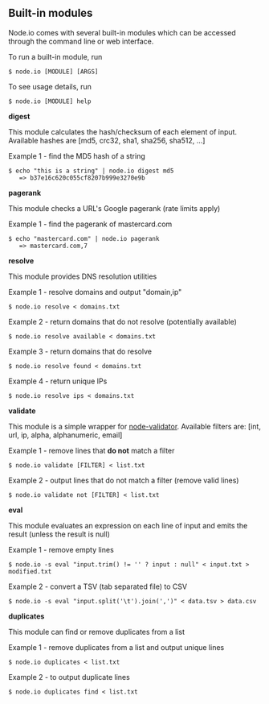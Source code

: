 ## Built-in modules

Node.io comes with several built-in modules which can be accessed through the command line or web interface.

To run a built-in module, run

    $ node.io [MODULE] [ARGS]
    
To see usage details, run
    
    $ node.io [MODULE] help

**digest**

This module calculates the hash/checksum of each element of input. Available hashes are [md5, crc32, sha1, sha256, sha512, ...]

Example 1 - find the MD5 hash of a string
    
    $ echo "this is a string" | node.io digest md5
       => b37e16c620c055cf8207b999e3270e9b

**pagerank**

This module checks a URL's Google pagerank (rate limits apply)

Example 1 - find the pagerank of mastercard.com

    $ echo "mastercard.com" | node.io pagerank    
       => mastercard.com,7
       
**resolve**

This module provides DNS resolution utilities

Example 1 - resolve domains and output "domain,ip"
    
    $ node.io resolve < domains.txt

Example 2 - return domains that do not resolve (potentially available)

    $ node.io resolve available < domains.txt

Example 3 - return domains that do resolve

    $ node.io resolve found < domains.txt

Example 4 - return unique IPs
    
    $ node.io resolve ips < domains.txt
    
**validate**

This module is a simple wrapper for [node-validator](https://github.com/chriso/node-validator). Available filters are: [int, url, ip, alpha, alphanumeric, email]

Example 1 - remove lines that **do not** match a filter

    $ node.io validate [FILTER] < list.txt

Example 2 - output lines that do not match a filter (remove valid lines)

    $ node.io validate not [FILTER] < list.txt
    
**eval**

This module evaluates an expression on each line of input and emits the result (unless the result is null)

Example 1 - remove empty lines
    
    $ node.io -s eval "input.trim() != '' ? input : null" < input.txt > modified.txt
    
Example 2 - convert a TSV (tab separated file) to CSV
       
    $ node.io -s eval "input.split('\t').join(',')" < data.tsv > data.csv

**duplicates**

This module can find or remove duplicates from a list

Example 1 - remove duplicates from a list and output unique lines
    
    $ node.io duplicates < list.txt

Example 2 - to output duplicate lines
    
    $ node.io duplicates find < list.txt
    